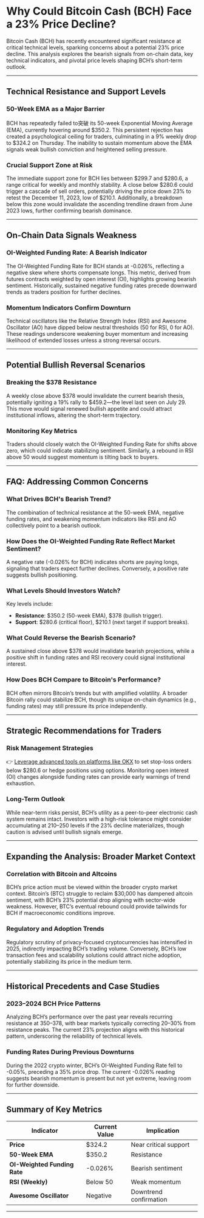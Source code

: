 # Why Could Bitcoin Cash (BCH) Face a 23% Price Decline?

Bitcoin Cash (BCH) has recently encountered significant resistance at critical technical levels, sparking concerns about a potential 23% price decline. This analysis explores the bearish signals from on-chain data, key technical indicators, and pivotal price levels shaping BCH’s short-term outlook.

---

## Technical Resistance and Support Levels

### 50-Week EMA as a Major Barrier  
BCH has repeatedly failed to突破 its 50-week Exponential Moving Average (EMA), currently hovering around $350.2. This persistent rejection has created a psychological ceiling for traders, culminating in a 9% weekly drop to $324.2 on Thursday. The inability to sustain momentum above the EMA signals weak bullish conviction and heightened selling pressure.

### Crucial Support Zone at Risk  
The immediate support zone for BCH lies between $299.7 and $280.6, a range critical for weekly and monthly stability. A close below $280.6 could trigger a cascade of sell orders, potentially driving the price down 23% to retest the December 11, 2023, low of $210.1. Additionally, a breakdown below this zone would invalidate the ascending trendline drawn from June 2023 lows, further confirming bearish dominance.

---

## On-Chain Data Signals Weakness

### OI-Weighted Funding Rate: A Bearish Indicator  
The OI-Weighted Funding Rate for BCH stands at -0.026%, reflecting a negative skew where shorts compensate longs. This metric, derived from futures contracts weighted by open interest (OI), highlights growing bearish sentiment. Historically, sustained negative funding rates precede downward trends as traders position for further declines.

### Momentum Indicators Confirm Downturn  
Technical oscillators like the Relative Strength Index (RSI) and Awesome Oscillator (AO) have dipped below neutral thresholds (50 for RSI, 0 for AO). These readings underscore weakening buyer momentum and increasing likelihood of extended losses unless a strong reversal occurs.

---

## Potential Bullish Reversal Scenarios

### Breaking the $378 Resistance  
A weekly close above $378 would invalidate the current bearish thesis, potentially igniting a 19% rally to $459.2—the level last seen on July 29. This move would signal renewed bullish appetite and could attract institutional inflows, altering the short-term trajectory.

### Monitoring Key Metrics  
Traders should closely watch the OI-Weighted Funding Rate for shifts above zero, which could indicate stabilizing sentiment. Similarly, a rebound in RSI above 50 would suggest momentum is tilting back to buyers.

---

## FAQ: Addressing Common Concerns

### What Drives BCH's Bearish Trend?  
The combination of technical resistance at the 50-week EMA, negative funding rates, and weakening momentum indicators like RSI and AO collectively point to a bearish outlook.

### How Does the OI-Weighted Funding Rate Reflect Market Sentiment?  
A negative rate (-0.026% for BCH) indicates shorts are paying longs, signaling that traders expect further declines. Conversely, a positive rate suggests bullish positioning.

### What Levels Should Investors Watch?  
Key levels include:  
- **Resistance**: $350.2 (50-week EMA), $378 (bullish trigger).  
- **Support**: $280.6 (critical floor), $210.1 (next target if support breaks).  

### What Could Reverse the Bearish Scenario?  
A sustained close above $378 would invalidate bearish projections, while a positive shift in funding rates and RSI recovery could signal institutional interest.

### How Does BCH Compare to Bitcoin's Performance?  
BCH often mirrors Bitcoin’s trends but with amplified volatility. A broader Bitcoin rally could stabilize BCH, though its unique on-chain dynamics (e.g., funding rates) may still pressure its price independently.

---

## Strategic Recommendations for Traders

### Risk Management Strategies  
👉 [Leverage advanced tools on platforms like OKX](https://bit.ly/okx-bonus) to set stop-loss orders below $280.6 or hedge positions using options. Monitoring open interest (OI) changes alongside funding rates can provide early warnings of trend exhaustion.

### Long-Term Outlook  
While near-term risks persist, BCH’s utility as a peer-to-peer electronic cash system remains intact. Investors with a high-risk tolerance might consider accumulating at $210–$250 levels if the 23% decline materializes, though caution is advised until bullish signals emerge.

---

## Expanding the Analysis: Broader Market Context

### Correlation with Bitcoin and Altcoins  
BCH’s price action must be viewed within the broader crypto market context. Bitcoin’s (BTC) struggle to reclaim $30,000 has dampened altcoin sentiment, with BCH’s 23% potential drop aligning with sector-wide weakness. However, BTC’s eventual rebound could provide tailwinds for BCH if macroeconomic conditions improve.

### Regulatory and Adoption Trends  
Regulatory scrutiny of privacy-focused cryptocurrencies has intensified in 2025, indirectly impacting BCH’s trading volume. Conversely, BCH’s low transaction fees and scalability solutions could attract niche adoption, potentially stabilizing its price in the medium term.

---

## Historical Precedents and Case Studies

### 2023–2024 BCH Price Patterns  
Analyzing BCH’s performance over the past year reveals recurring resistance at $350–$378, with bear markets typically correcting 20–30% from resistance peaks. The current 23% projection aligns with this historical pattern, underscoring the reliability of technical levels.

### Funding Rates During Previous Downturns  
During the 2022 crypto winter, BCH’s OI-Weighted Funding Rate fell to -0.05%, preceding a 35% price drop. The current -0.026% reading suggests bearish momentum is present but not yet extreme, leaving room for further downside.

---

## Summary of Key Metrics

| Indicator                | Current Value       | Implication                  |  
|--------------------------|---------------------|------------------------------|  
| **Price**                | $324.2              | Near critical support        |  
| **50-Week EMA**          | $350.2              | Resistance                   |  
| **OI-Weighted Funding Rate** | -0.026%       | Bearish sentiment            |  
| **RSI (Weekly)**         | Below 50            | Weak momentum                |  
| **Awesome Oscillator**   | Negative            | Downtrend confirmation       |  

---
